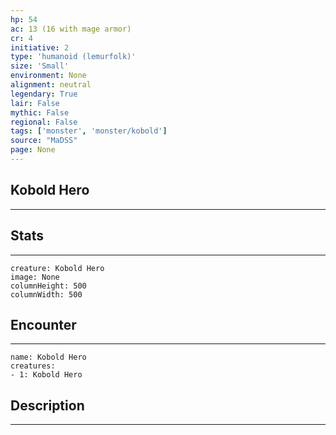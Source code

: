 ```yaml
---
hp: 54
ac: 13 (16 with mage armor)
cr: 4
initiative: 2
type: 'humanoid (lemurfolk)'    
size: 'Small'
environment: None
alignment: neutral
legendary: True
lair: False
mythic: False
regional: False
tags: ['monster', 'monster/kobold']
source: "MaDSS"
page: None
---
```


## Kobold Hero
---



## Stats
---

```statblock
creature: Kobold Hero
image: None
columnHeight: 500
columnWidth: 500
```

## Encounter
---

```encounter-table
name: Kobold Hero
creatures:
- 1: Kobold Hero
```

## Description
---




